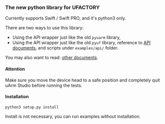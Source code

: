 ### The new python library for UFACTORY

Currently supports Swift / Swift PRO,
and it's python3 only.

There are two ways to use this library:

- Using the API wrapper just like the old `pyuarm` library,
- Using the API wrapper just like the old `pyuf` library,
  reference to [API documents](doc/api/), and scripts under `examples/api/` folder.

You may also want to read: [other documents](doc/).

#### Attention

Make sure you move the device head to a safe position and completely quit uArm Studio
before running the tests.

#### Installation

```
python3 setup.py install
```

Install is not necessary, you can run examples without installation.
